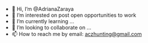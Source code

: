 - 👋 Hi, I’m @AdrianaZaraya
- 👀 I’m interested on post open opportunities to work
- 🌱 I’m currently learning ...
- 💞️ I’m looking to collaborate on ...
- 📫 How to reach me by email: aczhunting@gmail.com

<!---
AdrianaZaraya/AdrianaZaraya is a ✨ special ✨ repository because its `README.md` (this file) appears on your GitHub profile.
You can click the Preview link to take a look at your changes.
--->
